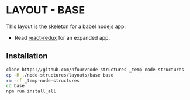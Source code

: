 # LAYOUT - BASE

This layout is the skeleton for a babel nodejs app.

- Read [react-redux](/layouts/react-redux) for an expanded app.

## Installation
```sh
clone https://github.com/nfour/node-structures _temp-node-structures
cp -R ./node-structures/layouts/base base
rm -rf _temp-node-structures
cd base
npm run install_all
```
